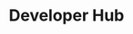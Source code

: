 ---
# This topic lives at
# https://digital.gov/topics/developer-hub

# Topic Title
title: "Developer Hub"

# description — keep it short and clear
# summary: ""

# Weight
weight: 1

# For more information on managing topics,
# see https://github.com/GSA/digitalgov.gov/wiki/topics
---